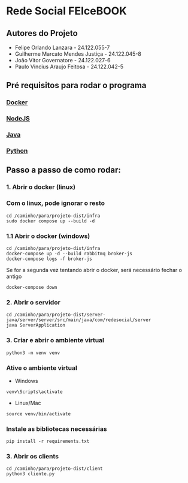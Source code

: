# Rede Social FEIceBOOK 

## Autores do Projeto
* Felipe Orlando Lanzara - 24.122.055-7
* Guilherme Marcato Mendes Justiça - 24.122.045-8
* João Vitor Governatore - 24.122.027-6
* Paulo Vincius Araujo Feitosa - 24.122.042-5


## Pré requisitos para rodar o programa

### [Docker](https://www.docker.com/)
### [NodeJS](https://nodejs.org/pt/download/current)
### [Java](https://www.oracle.com/java/technologies/downloads/)
### [Python](https://www.python.org/downloads/)

## Passo a passo de como rodar:

### 1.  Abrir o docker (linux)
### Com o linux, pode ignorar o resto
```
cd /caminho/para/projeto-dist/infra
sudo docker compose up --build -d
```

### 1.1 Abrir o docker (windows)
```
cd /caminho/para/projeto-dist/infra
docker-compose up -d --build rabbitmq broker-js
docker-compose logs -f broker-js
```
Se for a segunda vez tentando abrir o docker, será necessário fechar o antigo
```
docker-compose down
```
### 2. Abrir o servidor 
```
cd /caminho/para/projeto-dist/server-java/server/server/src/main/java/com/redesocial/server
java ServerApplication
```

### 3. Criar e abrir o ambiente virtual
```
python3 -m venv venv
```
### Ative o ambiente virtual 
* Windows
```
venv\Scripts\activate
```
* Linux/Mac
```
source venv/bin/activate
```
### Instale as bibliotecas necessárias
```
pip install -r requirements.txt
```


### 3. Abrir os clients
```
cd /caminho/para/projeto-dist/client
python3 cliente.py
```

